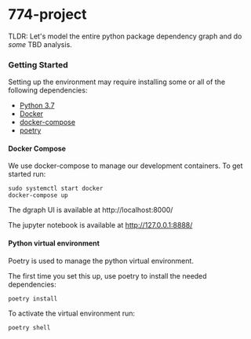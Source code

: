 # 774-project

TLDR: Let's model the entire python package dependency graph and do *some* TBD analysis.

### Getting Started

Setting up the environment may require installing some or all of the following dependencies:

- [Python 3.7](https://www.python.org/downloads/release/python-370/)
- [Docker](https://www.docker.com/products/container-runtime#/download)
- [docker-compose](https://docs.docker.com/compose/install/)
- [poetry](https://python-poetry.org/docs/#installation)

#### Docker Compose

We use docker-compose to manage our development containers. To get started run:
```
sudo systemctl start docker
docker-compose up
```

The dgraph UI is available at http://localhost:8000/

The jupyter notebook is available at http://127.0.0.1:8888/


#### Python virtual environment

Poetry is used to manage the python virtual environment.

The first time you set this up, use poetry to install the needed dependencies:

```
poetry install
```

To activate the virtual environment run:

```
poetry shell
```
